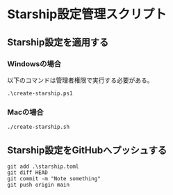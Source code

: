 # Starship設定管理スクリプト

## Starship設定を適用する

### Windowsの場合
以下のコマンドは管理者権限で実行する必要がある。

```
.\create-starship.ps1
```

### Macの場合
```
./create-starship.sh
```

## Starship設定をGitHubへプッシュする

```
git add .\starship.toml
git diff HEAD
git commit -m "Note something"
git push origin main
```

